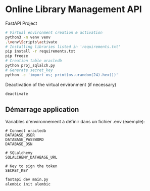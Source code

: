 # Online Library Management API

FastAPI Project


```bash
# Virtual environment creation & activation
python3 -m venv venv
.\venv\Scripts\activate
# Installing libraries listed in 'requirements.txt'
pip install -r requirements.txt
pip freeze
# Creation table oracledb
python proj_sqlalch.py
# Generate secret_key
python -c 'import os; print(os.urandom(24).hex())'
```

Deactivation of the virtual environment (if necessary)
```bash
deactivate
```

## Démarrage application

Variables d'environnement à définir dans un fichier .env  (exemple):
```text
# Connect oracledb
DATABASE_USER
DATABASE_PASSWORD
DATABASE_DSN

# SQLalchemy
SQLALCHEMY_DATABASE_URL

# Key to sign the token
SECRET_KEY
```

```bash
fastapi dev main.py
alembic init alembic
````